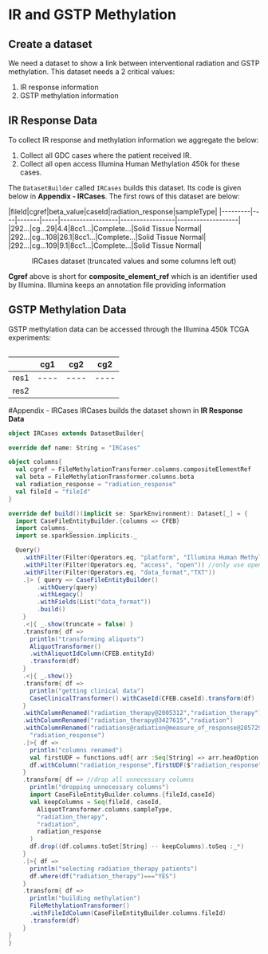 # IR and GSTP Methylation

## Create a dataset
  We need a dataset to show a link between interventional radiation and GSTP methylation. This dataset needs a 2 critical values:
  
  1. IR response information
  2. GSTP methylation information

## IR Response Data
  To collect IR response and methylation information we aggregate the below:
  
  1. Collect all GDC cases where the patient received IR. 
  2. Collect all open access Illumina Human Methylation 450k for these cases.
 
The `DatasetBuilder` called `IRCases` builds this dataset. Its code is given below in **Appendix - IRCases**.  The first rows of this dataset are below:

|fileId|cgref|beta_value|caseId|radiation_response|sampleType|
|---------|----|-------|-----|------------------|-----------------|-------------------|
|292...|cg...29|4.4|8cc1...|Complete...|Solid Tissue Normal|
|292...|cg...108|26.1|8cc1...|Complete...|Solid Tissue Normal|
|292...|cg...109|9.1|8cc1...|Complete...|Solid Tissue Normal|
<center> IRCases dataset (truncated values and some columns left out)</center>

**Cgref** above is short for **composite_element_ref** which is an identifier used by Illumina.  Illumina keeps an annotation file providing information 
## GSTP Methylation Data
  GSTP methylation data can be accessed through the Illumina 450k TCGA experiments:
  
  ```scala
  ```
  
  | | cg1 | cg2 | cg2 |
  |-|-----|-----|-----|
  |res1|----|----|----|
  |res2
  
  #Appendix - IRCases
  IRCases builds the dataset shown in **IR Response Data**
  ```scala
  object IRCases extends DatasetBuilder{

  override def name: String = "IRCases"

  object columns{
    val cgref = FileMethylationTransformer.columns.compositeElementRef
    val beta = FileMethylationTransformer.columns.beta
    val radiation_response = "radiation_response"
    val fileId = "fileId"
  }

  override def build()(implicit se: SparkEnvironment): Dataset[_] = {
    import CaseFileEntityBuilder.{columns => CFEB}
    import columns._
    import se.sparkSession.implicits._

    Query()
      .withFilter(Filter(Operators.eq, "platform", "Illumina Human Methylation 450")) //select illumina 450k data
      .withFilter(Filter(Operators.eq, "access", "open")) //only use open access data
      .withFilter(Filter(Operators.eq, "data_format","TXT"))
      .|> { query => CaseFileEntityBuilder()
          .withQuery(query)
          .withLegacy()
          .withFields(List("data_format"))
          .build()
      }
      .<|{ _.show(truncate = false) }
      .transform{ df =>
        println("transforming aliquots")
        AliquotTransformer()
        .withAliquotIdColumn(CFEB.entityId)
        .transform(df)
      }
      .<|{ _.show()}
      .transform{ df =>
        println("getting clinical data")
        CaseClinicalTransformer().withCaseId(CFEB.caseId).transform(df)
      }
      .withColumnRenamed("radiation_therapy@2005312","radiation_therapy")
      .withColumnRenamed("radiation_therapy@3427615","radiation")
      .withColumnRenamed("radiations@radiation@measure_of_response@2857291",
        "radiation_response")
      .|>{ df =>
        println("columns renamed")
        val firstUDF = functions.udf{ arr :Seq[String] => arr.headOption.orNull }
        df.withColumn("radiation_response",firstUDF($"radiation_response"))
      }
      .transform{ df => //drop all unnecessary columns
        println("dropping unnecessary columns")
        import CaseFileEntityBuilder.columns.{fileId,caseId}
        val keepColumns = Seq(fileId, caseId,
          AliquotTransformer.columns.sampleType,
          "radiation_therapy",
          "radiation",
          radiation_response
        )
        df.drop((df.columns.toSet[String] -- keepColumns).toSeq :_*)
      }
      .|>{ df =>
        println("selecting radiation_therapy patients")
        df.where(df("radiation_therapy")==="YES")
      }
      .transform{ df =>
        println("building methylation")
        FileMethylationTransformer()
        .withFileIdColumn(CaseFileEntityBuilder.columns.fileId)
        .transform(df)
      }
  }
}
  ```